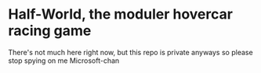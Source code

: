 # Half-World, the moduler hovercar racing game
There's not much here right now, but this repo is private anyways so please stop spying on me Microsoft-chan
